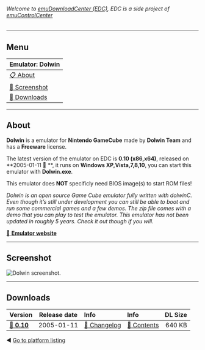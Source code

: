###### Welcome to [emuDownloadCenter (EDC)](https://github.com/PhoenixInteractiveNL/emuDownloadCenter/wiki/), EDC is a side project of [emuControlCenter](https://github.com/PhoenixInteractiveNL/emuControlCenter/wiki/)
***
## Menu
| **Emulator: Dolwin** |
|:---------|
| [:clipboard: About](#about) |
| [:sunrise: Screenshot](#screenshot) |
| [:floppy_disk: Downloads](#downloads) |
***
## About
**Dolwin** is a emulator for **Nintendo GameCube** made by **Dolwin Team** and has a **Freeware** license.

The latest version of the emulator on EDC is **0.10 (x86,x64)**, released on **2005-01-11 :triangular_flag_on_post: **, it runs on **Windows XP,Vista,7,8,10**, you can start this emulator with **Dolwin.exe**.

This emulator does **NOT** specificly need BIOS image(s) to start ROM files!

_Dolwin is an open source Game Cube emulator fully written with dolwinC. Even though it’s still under development you can still be able to boot and run some commercial games and a few demos. The zip file comes with a demo that you can play to test the emulator. This emulator has not been updated in roughly 5 years. Check it out though if you will._

[:link: **Emulator website**](http://www.emulation64.com/files/info/86/dolwin.html/)
***
## Screenshot
![](https://raw.githubusercontent.com/PhoenixInteractiveNL/emuDownloadCenter/master/hooks/dolwin/screen.jpg "Dolwin screenshot.")
***
## Downloads
| Version  | Release date  | Info       | Info       | DL Size    |
|:---------|:-------------:|:-----------|:-----------|-----------:|
| [:floppy_disk: **0.10**](https://github.com/PhoenixInteractiveNL/edc-repo0004/raw/master/dolwin/0.10.7z) | 2005-01-11 | [:page_facing_up: Changelog](https://github.com/PhoenixInteractiveNL/edc-repo0004/blob/master/dolwin/0.10_changelog.txt) | [:mag_right: Contents](https://github.com/PhoenixInteractiveNL/edc-repo0004/blob/master/dolwin/0.10_contents.txt) | 640 KB |

:arrow_backward: [Go to platform listing](https://github.com/PhoenixInteractiveNL/emuDownloadCenter/wiki/EDC-Platform-List)
